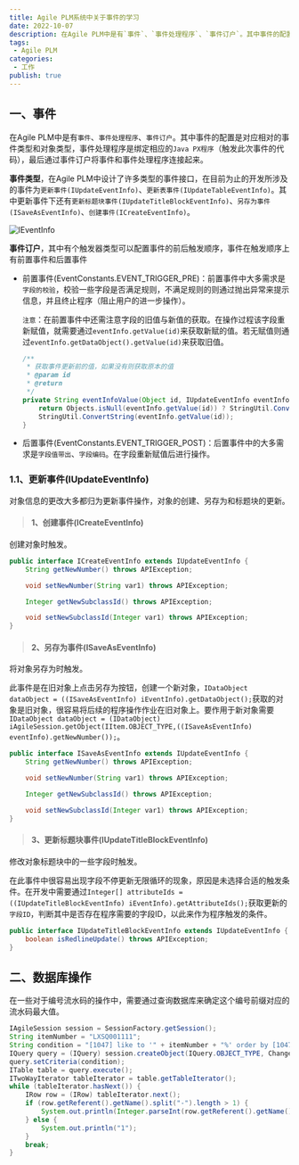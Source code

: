 ```yaml
---
title: Agile PLM系统中关于事件的学习
date: 2022-10-07
description: 在Agile PLM中是有`事件`、`事件处理程序`、`事件订户`。其中事件的配置是对应相对的事件类型和对象类型，事件处理程序是绑定相应的`Java PX程序`（触发此次事件的代码），最后通过事件订户将事件和事件处理程序连接起来。
tags:
 - Agile PLM
categories:
 - 工作
publish: true
---
```


## 一、事件

在Agile PLM中是有`事件`、`事件处理程序`、`事件订户`。其中事件的配置是对应相对的事件类型和对象类型，事件处理程序是绑定相应的`Java PX程序`（触发此次事件的代码），最后通过事件订户将事件和事件处理程序连接起来。

**事件类型**，在Agile PLM中设计了许多类型的事件接口，在目前为止的开发所涉及的事件为`更新事件(IUpdateEventInfo)`、`更新表事件(IUpdateTableEventInfo)`。其中更新事件下还有`更新标题块事件(IUpdateTitleBlockEventInfo)`、`另存为事件(ISaveAsEventInfo)`、`创建事件(ICreateEventInfo)`。

![IEventInfo](https://oss.zhulinz.top/newImage/202210081045010.png)

**事件订户**，其中有个触发器类型可以配置事件的前后触发顺序，事件在触发顺序上有前置事件和后置事件

- 前置事件(EventConstants.EVENT_TRIGGER_PRE)：前置事件中大多需求是`字段的校验`，校验一些字段是否满足规则，不满足规则的则通过抛出异常来提示信息，并且终止程序（阻止用户的进一步操作）。

  `注意`：在前置事件中还需注意字段的旧值与新值的获取。在操作过程该字段重新赋值，就需要通过`eventInfo.getValue(id)`来获取新赋的值。若无赋值则通过`eventInfo.getDataObject().getValue(id)`来获取旧值。

  ```java
  /**
   * 获取事件更新前的值，如果没有则获取原本的值
   * @param id
   * @return
   */
  private String eventInfoValue(Object id, IUpdateEventInfo eventInfo) throws APIException {
      return Objects.isNull(eventInfo.getValue(id)) ? StringUtil.ConvertString(eventInfo.getDataObject().getValue(id)) :
      StringUtil.ConvertString(eventInfo.getValue(id));
  }
  ```

  

- 后置事件(EventConstants.EVENT_TRIGGER_POST)：后置事件中的大多需求是`字段值带出`、`字段编码`。在字段重新赋值后进行操作。

### 1.1、更新事件(IUpdateEventInfo)

对象信息的更改大多都归为更新事件操作，对象的创建、另存为和标题块的更新。

> #### 1、创建事件(ICreateEventInfo)

创建对象时触发。

```java
public interface ICreateEventInfo extends IUpdateEventInfo {
    String getNewNumber() throws APIException;

    void setNewNumber(String var1) throws APIException;

    Integer getNewSubclassId() throws APIException;

    void setNewSubclassId(Integer var1) throws APIException;
}
```

> #### 2、另存为事件(ISaveAsEventInfo)

将对象另存为时触发。

此事件是在旧对象上点击另存为按钮，创建一个新对象，`IDataObject dataObject = ((ISaveAsEventInfo) iEventInfo).getDataObject();`获取的对象是旧对象，很容易将后续的程序操作作业在旧对象上。要作用于新对象需要`IDataObject dataObject = (IDataObject) iAgileSession.getObject(IItem.OBJECT_TYPE,((ISaveAsEventInfo) eventInfo).getNewNumber());`。

```java
public interface ISaveAsEventInfo extends IUpdateEventInfo {
    String getNewNumber() throws APIException;

    void setNewNumber(String var1) throws APIException;

    Integer getNewSubclassId() throws APIException;

    void setNewSubclassId(Integer var1) throws APIException;
}
```

> #### 3、更新标题块事件(IUpdateTitleBlockEventInfo)

修改对象标题块中的一些字段时触发。

在此事件中很容易出现字段不停更新无限循环的现象，原因是未选择合适的触发条件。在开发中需要通过`Integer[] attributeIds = ((IUpdateTitleBlockEventInfo) iEventInfo).getAttributeIds();`获取更新的`字段ID`，判断其中是否存在程序需要的字段ID，以此来作为程序触发的条件。

```java
public interface IUpdateTitleBlockEventInfo extends IUpdateEventInfo {
    boolean isRedlineUpdate() throws APIException;
}
```

## 二、数据库操作

在一些对于编号流水码的操作中，需要通过查询数据库来确定这个编号前缀对应的流水码最大值。

```java
IAgileSession session = SessionFactory.getSession();
String itemNumber = "LXSQ001111";
String condition = "[1047] like to '" + itemNumber + "%' order by [1047] desc";
IQuery query = (IQuery) session.createObject(IQuery.OBJECT_TYPE, ChangeConstants.CLASS_CHANGE_ORDERS_CLASS);
query.setCriteria(condition);
ITable table = query.execute();
ITwoWayIterator tableIterator = table.getTableIterator();
while (tableIterator.hasNext()) {
    IRow row = (IRow) tableIterator.next();
    if (row.getReferent().getName().split("-").length > 1) {
        System.out.println(Integer.parseInt(row.getReferent().getName().split("-")[1]) + 1);
    } else {
        System.out.println("1");
    }
    break;
}
```



